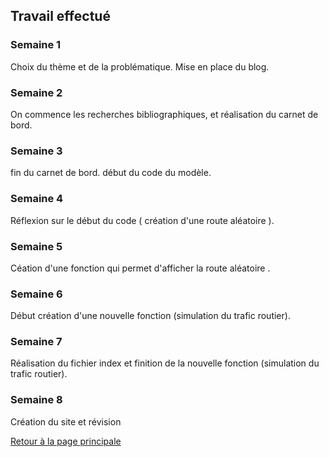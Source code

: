 ## Travail effectué 

### Semaine 1
Choix du thème et de la problématique. Mise en place du blog.
### Semaine 2
On commence les recherches bibliographiques, et réalisation du carnet de bord.
### Semaine 3
fin du carnet de bord. début du code du modèle.
### Semaine 4 
Réflexion sur le début du code ( création d'une route aléatoire ).
### Semaine 5
Céation d'une fonction qui permet d'afficher la route aléatoire .
### Semaine 6 
Début création d'une nouvelle fonction (simulation du trafic routier).
### Semaine 7 
Réalisation du fichier index et finition de la nouvelle fonction (simulation du trafic routier).
### Semaine 8
Création du site et révision 


<a href="index.html"> Retour à la page principale </a>
